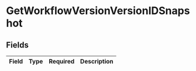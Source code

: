 # GetWorkflowVersionVersionIDSnapshot


## Fields

| Field       | Type        | Required    | Description |
| ----------- | ----------- | ----------- | ----------- |